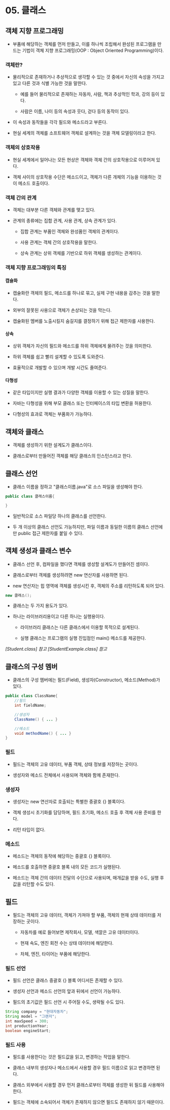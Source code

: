 # 05. 클래스
## 객체 지향 프로그래밍

* 부품에 해당하는 객체를 먼저 만들고, 이를 하나씩 조립해서 완성된 프로그램을 만드는 기법이 객체 지향 프로그래밍(OOP : Object Oriented Programming)이다.

### 객체란?

* 물리적으로 존재하거나 추상적으로 생각할 수 있는 것 중에서 자신의 속성을 가지고 있고 다른 것과 식별 가능한 것을 말한다.

    * 예를 들어 물리적으로 존재하는 자동차, 사람, 책과 추상적인 학과, 강의 등이 있다.

    * 사람은 이름, 나이 등의 속성과 웃다, 걷다 등의 동작이 있다.

* 이 속성과 동작들을 각각 필드와 메소드라고 부른다.

* 현실 세계의 객체를 소프트웨어 객체로 설계하는 것을 객체 모델링이라고 한다.

### 객체의 상호작용

* 현실 세계에서 일어나는 모든 현상은 객체와 객체 간의 상호작용으로 이루어져 있다.

* 객체 사이의 상호작용 수단은 메소드이고, 객체가 다른 개체의 기능을 이용하는 것이 메소드 호출이다.

### 객체 간의 관계

* 객체는 대부분 다른 객체와 관계를 맺고 있다.

*  관계의 종류에는 집합 관계, 사용 관계, 상속 관계가 있다.

    * 집합 관계는 부품인 객체와 완성품인 객체의 관계이다.

    * 사용 관계는 객체 간의 상호작용을 말한다.

    * 상속 관계는 상위 객체를 기반으로 하위 객체를 생성하는 관계이다.

### 객체 지향 프로그래밍의 특징

#### 캡슐화

* 캡슐화란 객체의 필드, 메소드를 하나로 묶고, 실제 구현 내용을 감추는 것을 말한다.

* 외부의 잘못된 사용으로 객체가 손상되는 것을 막는다.

* 캡슐화된 멤버를 노출시킬지 숨길지를 결정하기 위해 접근 제한자를 사용한다.

#### 상속

* 상위 객체가 자신의 필드와 메소드를 하위 객체에게 물려주는 것을 의미한다.

* 하위 객체를 쉽고 빨리 설계할 수 있도록 도와준다.

* 효율적으로 개발할 수 있으며 개발 시간도 줄여준다.

#### 다형성

* 같은 타입이지만 실행 결과가 다양한 객체를 이용할 수 있는 성질을 말한다.

* 자바는 다형성을 위해 부모 클래스 또는 인터페이스의 타입 변환을 허용한다.

* 다형성의 효과로 객체는 부품화가 가능하다.

## 객체와 클래스

* 객체를 생성하기 위한 설계도가 클래스이다.

* 클래스로부터 만들어진 객체를 해당 클래스의 인스턴스라고 한다.

## 클래스 선언

* 클래스 이름을 정하고 "클래스이름.java"로 소스 파일을 생성해야 한다.

```java
public class 클래스이름{

}
```

* 일반적으로 소스 파일당 하나의 클래스를 선언한다.

* 두 개 이상의 클래스 선언도 가능하지만, 파일 이름과 동일한 이름의 클래스 선언에만 public 접근 제한자를 붙일 수 있다.

## 객체 생성과 클래스 변수

* 클래스 선언 후, 컴파일을 했다면 객체를 생성할 설계도가 만들어진 셈이다.

* 클래스로부터 객체를 생성하려면 new 연산자를 사용하면 된다.

* new 연산자는 힙 영역에 객체를 생성시킨 후, 객체의 주소를 리턴하도록 되어 있다.

```java
new 클래스();
```

* 클래스는 두 가지 용도가 있다.

* 하나는 라이브러리용이고 다른 하나는 실행용이다.

    * 라이브러리 클래스는 다른 클래스에서 이용할 목적으로 설계된다.

    * 실행 클래스는 프로그램의 실행 진입점인 main() 메소드를 제공한다.

_[Student.class] 참고_
_[StudentExample.class] 참고_

## 클래스의 구성 멤버

* 클래스의 구성 멤버에는 필드(Field), 생성자(Constructor), 메소드(Method)가 있다.

```java
public class ClassName{
    //필드
    int fieldName;

    //생성자
    ClassName() { ... }

    //메소드
    void methodName() { ... }
}
```

### 필드

* 필드는 객체의 고유 데이터, 부품 객체, 상태 정보를 저장하는 곳이다.

* 생성자와 메소드 전체에서 사용되며 객체와 함께 존재한다.

### 생성자

* 생성자는 new 연산자로 호출되는 특별한 중괄호 {} 블록이다.

* 객체 생성시 초기화를 담당하며, 필드 초기화, 메소드 호출 후 객체 사용 준비를 한다.

* 리턴 타입이 없다.

### 메소드

* 메소드는 객체의 동작에 해당하는 중괄호 {} 블록이다.

* 메소드를 호출하면 중괄호 블록 내의 모든 코드가 실행된다.

* 메소드는 객체 간의 데이터 전달의 수단으로 사용되며, 매개값을 받을 수도, 실행 후 값을 리턴할 수도 있다.

## 필드

* 필드는 객체의 고유 데이터, 객체가 가져야 할 부품, 객체의 현재 상태 데이터를 저장하는 곳이다.

    * 자동차를 예로 들어보면 제작회사, 모델, 색깔은 고유 데이터이다.

    * 현재 속도, 엔진 회전 수는 상태 데이터에 해당한다.

    * 차체, 엔진, 타이어는 부품에 해당한다.

### 필드 선언

* 필드 선언은 클래스 중괄호 {} 블록 어디서든 존재할 수 있다.

* 생성자 선언과 메소드 선언의 앞과 뒤에서 선언이 가능하다.

* 필드의 초기값은 필드 선언 시 주어질 수도, 생략될 수도 있다.

```java
String company = "현대자동차";
String model = "그랜저";
int maxSpeed = 300;
int productionYear;
boolean engineStart;
```

### 필드 사용

* 필드를 사용한다는 것은 필드값을 읽고, 변경하는 작업을 말한다.

* 클래스 내부의 생성자나 메소드에서 사용할 경우 필드 이름으로 읽고 변경하면 된다.

* 클래스 외부에서 사용할 경우 먼저 클래스로부터 객체를 생성한 뒤 필드를 사용해야 한다.

* 필드는 객체에 소속되어서 객체가 존재하지 않으면 필드도 존재하지 않기 때문이다.